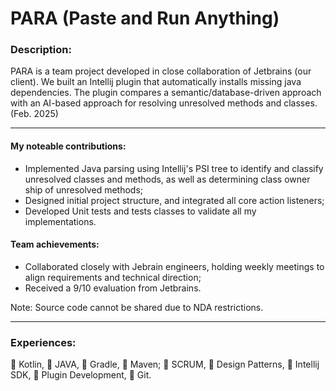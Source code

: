 # PARA (Paste and Run Anything)

### Description: 

PARA is a team project developed in close collaboration of Jetbrains (our client). We built an Intellij plugin that automatically installs missing java dependencies. The plugin compares a semantic/database-driven approach with an AI-based approach for resolving unresolved methods and classes. (Feb. 2025)

---

#### My noteable contributions:
- Implemented Java parsing using Intellij's PSI tree to identify and classify unresolved classes and methods, as well as determining class owner ship of unresolved methods;
- Designed initial project structure, and integrated all core action listeners;
- Developed Unit tests and tests classes to validate all my implementations.

#### Team achievements:
- Collaborated closely with Jebrain engineers, holding weekly meetings to align requirements and technical direction;
- Received a 9/10 evaluation from Jetbrains.

Note: Source code cannot be shared due to NDA restrictions.

---

### Experiences: 

 Kotlin,  JAVA,  Gradle,  Maven;
 SCRUM, 󰴒 Design Patterns,  Intellij SDK,  Plugin Development,  Git.

